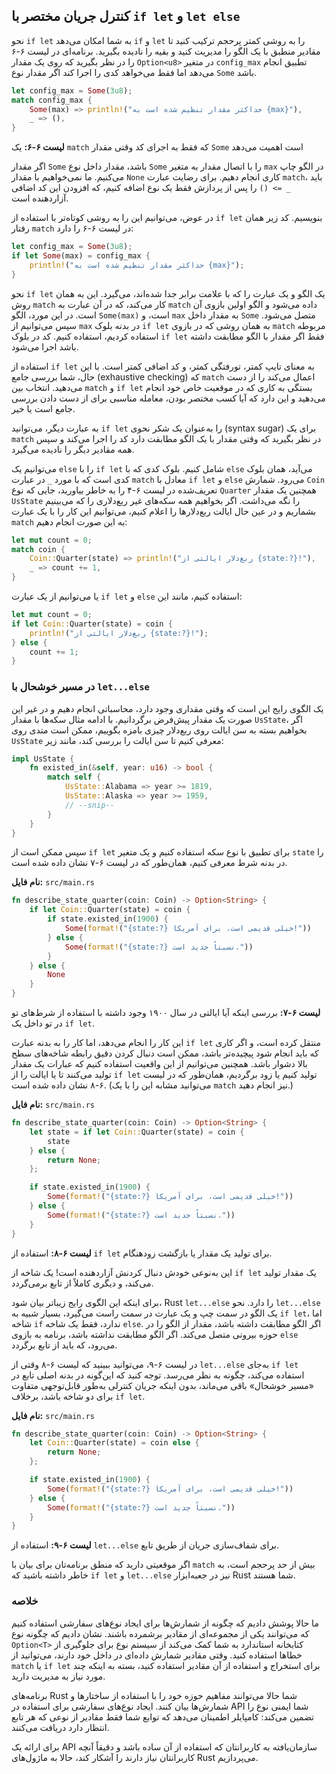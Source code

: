 ## کنترل جریان مختصر با `if let` و `let else`

نحو `if let` به شما امکان می‌دهد `if` و `let` را به روشی کمتر پرحجم ترکیب کنید تا مقادیر منطبق با یک الگو را مدیریت کنید و بقیه را نادیده بگیرید. برنامه‌ای در لیست ۶-۶ را در نظر بگیرید که روی یک مقدار `Option<u8>` در متغیر `config_max` تطبیق انجام می‌دهد اما فقط می‌خواهد کدی را اجرا کند اگر مقدار نوع `Some` باشد.

```rust
let config_max = Some(3u8);
match config_max {
    Some(max) => println!("حداکثر مقدار تنظیم شده است به {max}"),
    _ => (),
}
```

**لیست ۶-۶:** یک `match` که فقط به اجرای کد وقتی مقدار `Some` است اهمیت می‌دهد

اگر مقدار `Some` باشد، مقدار داخل نوع `Some` را با اتصال مقدار به متغیر `max` در الگو چاپ می‌کنیم. ما نمی‌خواهیم با مقدار `None` کاری انجام دهیم. برای رضایت عبارت `match`، باید `_ => ()` را پس از پردازش فقط یک نوع اضافه کنیم، که افزودن این کد اضافی آزاردهنده است.

در عوض، می‌توانیم این را به روشی کوتاه‌تر با استفاده از `if let` بنویسیم. کد زیر همان رفتار `match` در لیست ۶-۶ را دارد:

```rust
let config_max = Some(3u8);
if let Some(max) = config_max {
    println!("حداکثر مقدار تنظیم شده است به {max}");
}
```

نحو `if let` یک الگو و یک عبارت را که با علامت برابر جدا شده‌اند، می‌گیرد. این به همان روش `match` کار می‌کند، که در آن عبارت به `match` داده می‌شود و الگو اولین بازوی آن است. در این مورد، الگو `Some(max)` است، و `max` به مقدار داخل `Some` متصل می‌شود. سپس می‌توانیم از `max` در بدنه بلوک `if let` به همان روشی که در بازوی `match` مربوطه استفاده کردیم، استفاده کنیم. کد در بلوک `if let` فقط اگر مقدار با الگو مطابقت داشته باشد اجرا می‌شود.

استفاده از `if let` به معنای تایپ کمتر، تورفتگی کمتر، و کد اضافی کمتر است. با این حال، شما بررسی جامع (exhaustive checking) که `match` اعمال می‌کند را از دست می‌دهید. انتخاب بین `match` و `if let` بستگی به کاری که در موقعیت خاص خود انجام می‌دهید و این دارد که آیا کسب مختصر بودن، معامله مناسبی برای از دست دادن بررسی جامع است یا خیر.

به عبارت دیگر، می‌توانید `if let` را به‌عنوان یک شکر نحوی (syntax sugar) برای یک `match` در نظر بگیرید که وقتی مقدار با یک الگو مطابقت دارد کد را اجرا می‌کند و سپس همه مقادیر دیگر را نادیده می‌گیرد.

می‌توانیم یک `else` را با `if let` شامل کنیم. بلوک کدی که با `else` می‌آید، همان بلوک کدی است که با مورد `_` در عبارت `match` معادل با `if let` و `else` می‌رود. شمارش `Coin` تعریف‌شده در لیست ۶-۴ را به خاطر بیاورید، جایی که نوع `Quarter` همچنین یک مقدار `UsState` را نگه می‌داشت. اگر بخواهیم همه سکه‌های غیر ربع‌دلاری را که می‌بینیم بشماریم و در عین حال ایالت ربع‌دلارها را اعلام کنیم، می‌توانیم این کار را با یک عبارت `match` به این صورت انجام دهیم:

```rust
let mut count = 0;
match coin {
    Coin::Quarter(state) => println!("ربع‌دلار ایالتی از {state:?}!"),
    _ => count += 1,
}
```

یا می‌توانیم از یک عبارت `if let` و `else` استفاده کنیم، مانند این:

```rust
let mut count = 0;
if let Coin::Quarter(state) = coin {
    println!("ربع‌دلار ایالتی از {state:?}!");
} else {
    count += 1;
}
```

### در مسیر خوشحال با `let...else`

یک الگوی رایج این است که وقتی مقداری وجود دارد، محاسباتی انجام دهیم و در غیر این صورت یک مقدار پیش‌فرض برگردانیم. با ادامه مثال سکه‌ها با مقدار `UsState`، اگر بخواهیم بسته به سن ایالت روی ربع‌دلار چیزی بامزه بگوییم، ممکن است متدی روی `UsState` معرفی کنیم تا سن ایالت را بررسی کند، مانند زیر:

```rust
impl UsState {
    fn existed_in(&self, year: u16) -> bool {
        match self {
            UsState::Alabama => year >= 1819,
            UsState::Alaska => year >= 1959,
            // --snip--
        }
    }
}
```

سپس ممکن است از `if let` برای تطبیق با نوع سکه استفاده کنیم و یک متغیر `state` را در بدنه شرط معرفی کنیم، همان‌طور که در لیست ۶-۷ نشان داده شده است.

**نام فایل:** `src/main.rs`

```rust
fn describe_state_quarter(coin: Coin) -> Option<String> {
    if let Coin::Quarter(state) = coin {
        if state.existed_in(1900) {
            Some(format!("{state:?} خیلی قدیمی است، برای آمریکا!"))
        } else {
            Some(format!("{state:?} نسبتاً جدید است."))
        }
    } else {
        None
    }
}
```

**لیست ۶-۷:** بررسی اینکه آیا ایالتی در سال ۱۹۰۰ وجود داشته با استفاده از شرط‌های تو در تو داخل یک `if let`.

این کار را انجام می‌دهد، اما کار را به بدنه عبارت `if let` منتقل کرده است، و اگر کاری که باید انجام شود پیچیده‌تر باشد، ممکن است دنبال کردن دقیق رابطه شاخه‌های سطح بالا دشوار باشد. همچنین می‌توانیم از این واقعیت استفاده کنیم که عبارات یک مقدار تولید می‌کنند تا یا ایالت را از `if let` تولید کنیم یا زود برگردیم، همان‌طور که در لیست ۶-۸ نشان داده شده است. (می‌توانید مشابه این را با یک `match` نیز انجام دهید.)

**نام فایل:** `src/main.rs`

```rust
fn describe_state_quarter(coin: Coin) -> Option<String> {
    let state = if let Coin::Quarter(state) = coin {
        state
    } else {
        return None;
    };

    if state.existed_in(1900) {
        Some(format!("{state:?} خیلی قدیمی است، برای آمریکا!"))
    } else {
        Some(format!("{state:?} نسبتاً جدید است."))
    }
}
```

**لیست ۶-۸:** استفاده از `if let` برای تولید یک مقدار یا بازگشت زودهنگام.

این به‌نوعی خودش دنبال کردنش آزاردهنده است! یک شاخه از `if let` یک مقدار تولید می‌کند، و دیگری کاملاً از تابع برمی‌گردد.

برای اینکه این الگوی رایج زیباتر بیان شود، Rust `let...else` را دارد. نحو `let...else` یک الگو در سمت چپ و یک عبارت در سمت راست می‌گیرد، بسیار شبیه به `if let`، اما شاخه `if` ندارد، فقط یک شاخه `else`. اگر الگو مطابقت داشته باشد، مقدار از الگو را در حوزه بیرونی متصل می‌کند. اگر الگو مطابقت نداشته باشد، برنامه به بازوی `else` می‌رود، که باید از تابع برگردد.

در لیست ۶-۹، می‌توانید ببینید که لیست ۶-۸ وقتی از `let...else` به‌جای `if let` استفاده می‌کند، چگونه به نظر می‌رسد. توجه کنید که این‌گونه در بدنه اصلی تابع در «مسیر خوشحال» باقی می‌ماند، بدون اینکه جریان کنترلی به‌طور قابل‌توجهی متفاوت برای دو شاخه باشد، برخلاف `if let`.

**نام فایل:** `src/main.rs`

```rust
fn describe_state_quarter(coin: Coin) -> Option<String> {
    let Coin::Quarter(state) = coin else {
        return None;
    };

    if state.existed_in(1900) {
        Some(format!("{state:?} خیلی قدیمی است، برای آمریکا!"))
    } else {
        Some(format!("{state:?} نسبتاً جدید است."))
    }
}
```

**لیست ۶-۹:** استفاده از `let...else` برای شفاف‌سازی جریان از طریق تابع.

اگر موقعیتی دارید که منطق برنامه‌تان برای بیان با `match` بیش از حد پرحجم است، به خاطر داشته باشید که `if let` و `let...else` نیز در جعبه‌ابزار Rust شما هستند.

### خلاصه

ما حالا پوشش دادیم که چگونه از شمارش‌ها برای ایجاد نوع‌های سفارشی استفاده کنیم که می‌توانند یکی از مجموعه‌ای از مقادیر برشمرده باشند. نشان دادیم که چگونه نوع `Option<T>` کتابخانه استاندارد به شما کمک می‌کند از سیستم نوع برای جلوگیری از خطاها استفاده کنید. وقتی مقادیر شمارش داده‌ای در داخل خود دارند، می‌توانید از `match` یا `if let` برای استخراج و استفاده از آن مقادیر استفاده کنید، بسته به اینکه چند مورد نیاز به مدیریت دارید.

برنامه‌های Rust شما حالا می‌توانند مفاهیم حوزه خود را با استفاده از ساختارها و شمارش‌ها بیان کنند. ایجاد نوع‌های سفارشی برای استفاده در API شما ایمنی نوع را تضمین می‌کند: کامپایلر اطمینان می‌دهد که توابع شما فقط مقادیر از نوعی که هر تابع انتظار دارد دریافت می‌کنند.

برای ارائه یک API سازمان‌یافته به کاربرانتان که استفاده از آن ساده باشد و دقیقاً آنچه کاربرانتان نیاز دارند را آشکار کند، حالا به ماژول‌های Rust می‌پردازیم.
